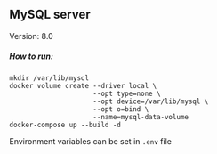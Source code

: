 ## MySQL server

Version: 8.0

##### How to run:

```shell script
mkdir /var/lib/mysql
docker volume create --driver local \
                     --opt type=none \
                     --opt device=/var/lib/mysql \
                     --opt o=bind \
                     --name=mysql-data-volume
docker-compose up --build -d
```

Environment variables can be set in `.env` file